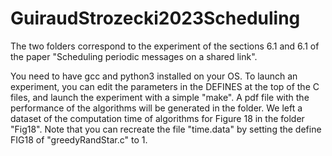 # GuiraudStrozecki2023Scheduling
The two folders correspond to the experiment of the sections 6.1 and 6.1 of the paper "Scheduling periodic messages on a shared link".

You need to have gcc and python3 installed on your OS.
To launch an experiment, you can edit the parameters in the DEFINES at the top of the C files, and launch the experiment with a simple "make". A pdf file with the performance of the algorithms will be generated in the folder.
We left a dataset of the computation time of algorithms for Figure 18 in the folder "Fig18". Note that you can recreate the file "time.data" by setting the define FIG18 of "greedyRandStar.c" to 1.